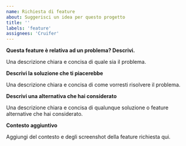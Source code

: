 ```yaml
---
name: Richiesta di feature
about: Suggerisci un idea per questo progetto
title: ''
labels: 'feature'
assignees: 'Cruifer'
---
```


**Questa feature è relativa ad un problema? Descrivi.**<!-- non modificare il titolo-->

Una descrizione chiara e concisa di quale sia il problema.

**Descrivi la soluzione che ti piacerebbe**<!-- non modificare il titolo-->

Una descrizione chiara e concisa di come vorresti risolvere il problema.

**Descrivi una alternativa che hai considerato**<!-- non modificare il titolo-->

Una descrizione chiara e concisa di qualunque soluzione o feature alternative che hai considerato.

**Contesto aggiuntivo**<!-- non modificare il titolo-->

Aggiungi del contesto e degli screenshot della feature richiesta qui.
